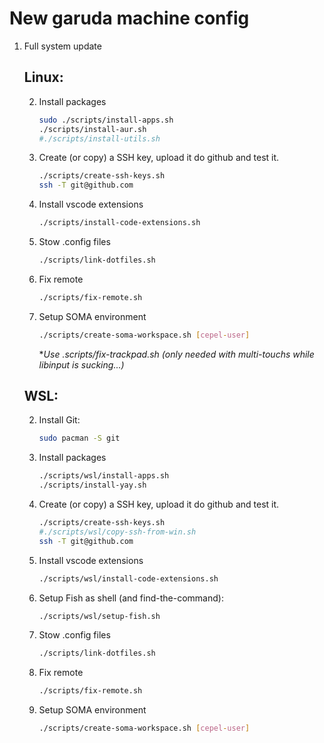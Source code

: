 # New garuda machine config

1. Full system update 

    ## Linux:

    2. Install packages 
        ```bash
        sudo ./scripts/install-apps.sh
        ./scripts/install-aur.sh
        #./scripts/install-utils.sh 
        ```

    3. Create (or copy) a SSH key, upload it do github and test it.
        ```bash
        ./scripts/create-ssh-keys.sh
        ssh -T git@github.com
        ```
    4. Install vscode extensions
        ```bash
        ./scripts/install-code-extensions.sh
        ```

    5. Stow .config files
        ```bash
        ./scripts/link-dotfiles.sh 
        ```
    6. Fix remote
        ```bash
        ./scripts/fix-remote.sh 
        ```
    7. Setup SOMA environment
        ```bash
        ./scripts/create-soma-workspace.sh [cepel-user]
        ```
        **Use .scripts/fix-trackpad.sh (only needed with multi-touchs while libinput is sucking...)*       


    ## WSL:
    
    2.  Install Git:
        ```bash
        sudo pacman -S git
        ```

    3. Install packages 
        ```bash        
        ./scripts/wsl/install-apps.sh 
        ./scripts/install-yay.sh        
        ```	

    4. Create (or copy) a SSH key, upload it do github and test it.
        ```bash
        ./scripts/create-ssh-keys.sh 
        #./scripts/wsl/copy-ssh-from-win.sh
        ssh -T git@github.com
        ```

    5. Install vscode extensions
        ```bash
        ./scripts/wsl/install-code-extensions.sh
        ```	
    6. Setup Fish as shell (and find-the-command):
        ```bash
        ./scripts/wsl/setup-fish.sh
        ```
    7. Stow .config files
        ```bash
        ./scripts/link-dotfiles.sh 
        ```    
    8. Fix remote
        ```bash
        ./scripts/fix-remote.sh 
        ```
    9. Setup SOMA environment
        ```bash
        ./scripts/create-soma-workspace.sh [cepel-user]
        ```        


 
 

